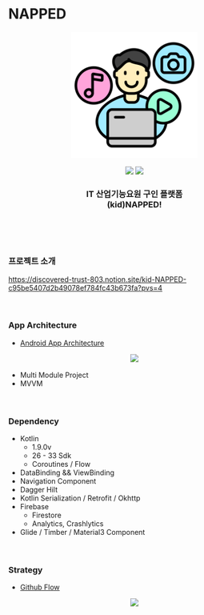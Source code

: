 # NAPPED
<p align="center">
	    <img src="./image/icon.png"/ width="50%">
</p>

<p align="center">
    <img src="https://img.shields.io/badge/Kotlin-1.8.20-7F52FF?style=for-the-badge&logo=Kotlin&logoColor=white"/>
    <img src="https://img.shields.io/badge/Android-3DDC84?style=for-the-badge&logo=android&logoColor=white"/>
</p>

<p align="center">
	<h3 align="center">
      IT 산업기능요원 구인 플랫폼<br>(kid)NAPPED!
	</h3>	
</p>
<br><br><br>


### 프로젝트 소개 
https://discovered-trust-803.notion.site/kid-NAPPED-c95be5407d2b49078ef784fc43b673fa?pvs=4
<br><br><br>

### App Architecture
- [Android App Architecture](https://developer.android.com/topic/architecture?hl=ko)

<p align="center">
  <img src="https://developer.android.com/topic/libraries/architecture/images/mad-arch-overview.png" width="50%"/>
</p>

- Multi Module Project
- MVVM
<br><br><br>


### Dependency
- Kotlin
    - 1.9.0v
    - 26 - 33 Sdk
    - Coroutines / Flow
- DataBinding && ViewBinding
- Navigation Component
- Dagger Hilt
- Kotlin Serialization / Retrofit / Okhttp
- Firebase
    - Firestore
    - Analytics, Crashlytics
- Glide / Timber / Material3 Component
<br><br><br>

### Strategy
- [Github Flow](https://www.alexhyett.com/git-flow-github-flow/)
<p align="center">
  <img src="https://cdn.hashnode.com/res/hashnode/image/upload/v1668070000889/rvf5Hx764.png" width="50%"/>
</p>
<br><br><br>

